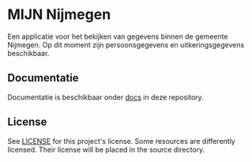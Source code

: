 # MIJN Nijmegen
Een applicatie voor het bekijken van gegevens binnen de gemeente Nijmegen. Op dit moment zijn persoonsgegevens en uitkeringsgegevens beschikbaar.

## Documentatie
Documentatie is beschikbaar onder [docs](docs) in deze repository.

## License
See [LICENSE](LICENSE) for this project's license. Some resources are differently licensed. Their license will be placed in the source directory.
